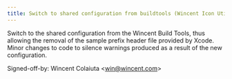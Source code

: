 ```yaml
---
title: Switch to shared configuration from buildtools (Wincent Icon Utility, 1b3c196)
---
```


Switch to the shared configuration from the Wincent Build Tools, thus allowing the removal of the sample prefix header file provided by Xcode. Minor changes to code to silence warnings produced as a result of the new configuration.

Signed-off-by: Wincent Colaiuta &lt;win@wincent.com&gt;
